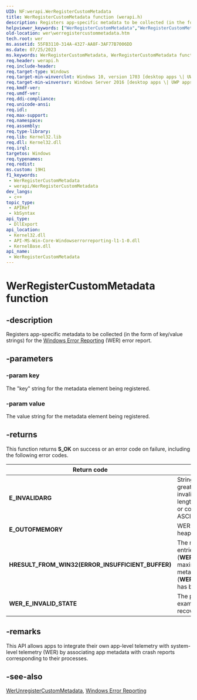 ```yaml
---
UID: NF:werapi.WerRegisterCustomMetadata
title: WerRegisterCustomMetadata function (werapi.h)
description: Registers app-specific metadata to be collected (in the form of key/value strings) for the Windows Error Reporting (WER) error report.
helpviewer_keywords: ["WerRegisterCustomMetadata","WerRegisterCustomMetadata function [Windows Error Reporting]","wer.werregistercustommetadata","werapi/WerRegisterCustomMetadata"]
old-location: wer\werregistercustommetadata.htm
tech.root: wer
ms.assetid: 55FB3110-314A-4327-AA8F-3AF77B7006DD
ms.date: 07/25/2023
ms.keywords: WerRegisterCustomMetadata, WerRegisterCustomMetadata function [Windows Error Reporting], wer.werregistercustommetadata, werapi/WerRegisterCustomMetadata
req.header: werapi.h
req.include-header: 
req.target-type: Windows
req.target-min-winverclnt: Windows 10, version 1703 [desktop apps \| UWP apps]
req.target-min-winversvr: Windows Server 2016 [desktop apps \| UWP apps]
req.kmdf-ver: 
req.umdf-ver: 
req.ddi-compliance: 
req.unicode-ansi: 
req.idl: 
req.max-support: 
req.namespace: 
req.assembly: 
req.type-library: 
req.lib: Kernel32.lib
req.dll: Kernel32.dll
req.irql: 
targetos: Windows
req.typenames: 
req.redist: 
ms.custom: 19H1
f1_keywords:
 - WerRegisterCustomMetadata
 - werapi/WerRegisterCustomMetadata
dev_langs:
 - c++
topic_type:
 - APIRef
 - kbSyntax
api_type:
 - DllExport
api_location:
 - Kernel32.dll
 - API-MS-Win-Core-Windowserrorreporting-l1-1-0.dll
 - KernelBase.dll
api_name:
 - WerRegisterCustomMetadata
---
```


# WerRegisterCustomMetadata function

## -description

Registers app-specific metadata to be collected (in the form of key/value strings) for the [Windows Error Reporting](../_wer/index.md) (WER) error report.

## -parameters

### -param key

The "key" string for the metadata element being registered.

### -param value

The value string for the metadata element being registered.

## -returns

This function returns **S_OK** on success or an error code on failure, including the following error codes.

|Return code|Description|
|--- |--- |
|**E_INVALIDARG**|Strings were **NULL**, key length was greater than 64 characters or was an invalid xml element name, or *value* length was greater than 128 characters or contained characters that were not ASCII printable characters.|
|**E_OUTOFMEMORY**|WER could not allocate a large enough heap for the data|
|**HRESULT_FROM_WIN32(ERROR_INSUFFICIENT_BUFFER)**|The maximum number of registered entries (**WER_MAX_REGISTERED_ENTRIES**) or  maximum amount of registered metadata (**WER_MAX_REGISTERED_METADATA**) has been reached.|
|**WER_E_INVALID_STATE**|The process state is not valid. For example, the process is in application recovery mode.|

## -remarks

This API allows apps to integrate their own app-level telemetry with system-level telemetry (WER) by associating app metadata with crash reports corresponding to their processes.

## -see-also

[WerUnregisterCustomMetadata](/windows/desktop/api/werapi/nf-werapi-werunregistercustommetadata), [Windows Error Reporting](/windows/desktop/wer)
